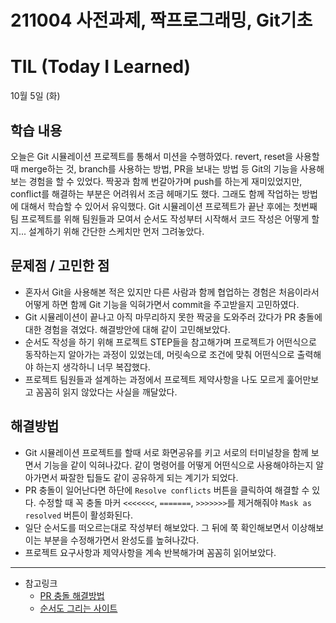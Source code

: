 # 211004 사전과제, 짝프로그래밍, Git기초
# TIL (Today I Learned)

10월 5일 (화)

## 학습 내용
오늘은 Git 시뮬레이션 프로젝트를 통해서 미션을 수행하였다. revert, reset을 사용할 때 merge하는 것, branch를 사용하는 방법, PR을 보내는 방법 등 Git의 기능을 사용해보는 경험을 할 수 있었다. 짝꿍과 함께 번갈아가며 push를 하는게 재미있었지만, conflict를 해결하는 부분은 어려워서 조금 헤매기도 했다. 그래도 함께 작업하는 방법에 대해서 학습할 수 있어서 유익했다. Git 시뮬레이션 프로젝트가 끝난 후에는 첫번째 팀 프로젝트를 위해 팀원들과 모여서 순서도 작성부터 시작해서 코드 작성은 어떻게 할지... 설계하기 위해 간단한 스케치만 먼저 그려놓았다.
&nbsp;
## 문제점 / 고민한 점
- 혼자서 Git을 사용해본 적은 있지만 다른 사람과 함께 협업하는 경험은 처음이라서 어떻게 하면 함께 Git 기능을 익혀가면서 commit을 주고받을지 고민하였다.
- Git 시뮬레이션이 끝나고 아직 마무리하지 못한 짝궁을 도와주러 갔다가 PR 충돌에 대한 경험을 겪었다. 해결방안에 대해 같이 고민해보았다.
- 순서도 작성을 하기 위해 프로젝트 STEP들을 참고해가며 프로젝트가 어떤식으로 동작하는지 알아가는 과정이 있었는데, 머릿속으로 조건에 맞춰 어떤식으로 출력해야 하는지 생각하니 너무 복잡했다.
- 프로젝트 팀원들과 설계하는 과정에서 프로젝트 제약사항을 나도 모르게 훑어만보고 꼼꼼히 읽지 않았다는 사실을 깨달았다.
&nbsp;
## 해결방법
- Git 시뮬레이션 프로젝트를 할때 서로 화면공유를 키고 서로의 터미널창을 함께 보면서 기능을 같이 익혀나갔다. 같이 명령어를 어떻게 어떤식으로 사용해야하는지 알아가면서 짜잘한 팁들도 같이 공유하게 되는 계기가 되었다.
- PR 충돌이 일어난다면 하단에 <code>Resolve conflicts</code> 버튼을 클릭하여 해결할 수 있다. 수정할 때 꼭 충돌 마커 <code><<<<<<<</code>, <code>=======</code>, <code>>>>>>>></code>를 제거해줘야 <code>Mask as resolved</code> 버튼이 활성화된다.
- 일단 순서도를 떠오르는대로 작성부터 해보았다. 그 뒤에 쭉 확인해보면서 이상해보이는 부분을 수정해가면서 완성도를 높혀나갔다.
- 프로젝트 요구사항과 제약사항을 계속 반복해가며 꼼꼼히 읽어보았다.
&nbsp;

---

- 참고링크
    - [PR 충돌 해결방법](https://docs.github.com/en/github/collaborating-with-pull-requests/addressing-merge-conflicts/resolving-a-merge-conflict-on-github)
    - [순서도 그리는 사이트](https://app.diagrams.net/)
